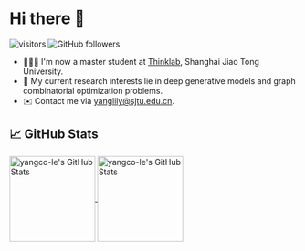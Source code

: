 # Hi there 👋

![visitors](https://visitor-badge.laobi.icu/badge?page_id=yangco-le.yangcole)
![GitHub followers](https://img.shields.io/github/followers/yangco-le?label=Follow&style=social)

- 👨🏻‍💻 I'm now a master student at [Thinklab](https://thinklab.sjtu.edu.cn), Shanghai Jiao Tong University.
- 🤔 My current research interests lie in deep generative models and graph combinatorial optimization problems.
- ✉️ Contact me via yanglily@sjtu.edu.cn.


## &#x1f4c8; GitHub Stats

<a href="https://github.com/yangco-le/yangco-le">
  <img align="center" src="https://github-readme-stats.vercel.app/api/top-langs/?username=yangco-le&layout=compact&title_color=6aa6f8&text_color=8a919a&icon_color=6aa6f8&bg_color=0e1116" alt="yangco-le's GitHub Stats" height="150"/>
</a>

<a href="https://github.com/yangco-le/yangco-le">
  <img align="center" src="https://github-readme-stats.vercel.app/api?username=yangco-le&show_icons=true&line_height=27&count_private=true&title_color=6aa6f8&text_color=8a919a&icon_color=6aa6f8&bg_color=0e1116" alt="yangco-le's GitHub Stats" height="150"/>
</a>

